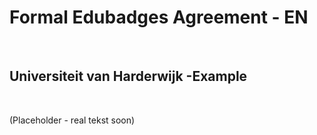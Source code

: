 Formal Edubadges Agreement - EN
===============================

 

Universiteit van Harderwijk -Example
---------------

 

(Placeholder - real tekst soon)
